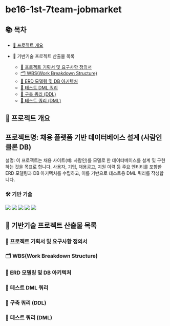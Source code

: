 # be16-1st-7team-jobmarket

## 📚 목차

- [📌 프로젝트 개요](#-프로젝트-개요)

- 📂 기반기술 프로젝트 산출물 목록

  - [📄 프로젝트 기획서 및 요구사항 정의서](#-프로젝트-기획서-및-요구사항-정의서)
  - [🗂️ WBS(Work Breakdown Structure)](#%EF%B8%8F-wbswork-breakdown-structure)
  - [🧩 ERD 모델링 및 DB 아키텍처](#-erd-모델링-및-db-아키텍처)
  - [💾 테스트 DML 쿼리](#-테스트-dml-쿼리)
  - [📌 구축 쿼리 (DDL)](#-구축-쿼리-ddl)
  - [🧪 테스트 쿼리 (DML)](#-테스트-쿼리-dml)

## 📌 프로젝트 개요

## 프로젝트명: 채용 플랫폼 기반 데이터베이스 설계 (사람인 클론 DB)

설명: 이 프로젝트는 채용 사이트(예: 사람인)를 모델로 한 데이터베이스를 설계 및 구현하는 것을 목표로 합니다. 사용자, 기업, 채용공고, 지원 이력 등 주요 엔티티를 포함한 ERD 모델링과 DB 아키텍처를 수립하고, 이를 기반으로 테스트용 DML 쿼리를 작성합니다.

### 🛠️ 기반 기술

<p align="left">
  <img src="https://img.shields.io/badge/MariaDB-003545?style=for-the-badge&logo=mariadb&logoColor=white" />
  <img src="https://img.shields.io/badge/ERDCloud-1F1F1F?style=for-the-badge&logo=cloud&logoColor=white" />
  <img src="https://img.shields.io/badge/MySQL%20Workbench-4479A1?style=for-the-badge&logo=mysql&logoColor=white" />
  <img src="https://img.shields.io/badge/DataGrip-000000?style=for-the-badge&logo=datagrip&logoColor=white" />
  <img src="https://img.shields.io/badge/SQL-336791?style=for-the-badge&logo=sqlite&logoColor=white" />
</p>


## 📂 기반기술 프로젝트 산출물 목록

### 📄 프로젝트 기획서 및 요구사항 정의서

### 🗂️ WBS(Work Breakdown Structure)

### 🧩 ERD 모델링 및 DB 아키텍처

### 💾 테스트 DML 쿼리

### 📌 구축 쿼리 (DDL)

### 🧪 테스트 쿼리 (DML)
